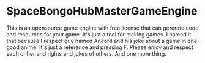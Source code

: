 # SpaceBongoHubMasterGameEngine
This is an opensource game engine with free license that can gererate code and resources for your game. It's just a tool for making games. I named it that because I respect guy named Ancord and his joke about a game in one good anime. It's just a reference and pressing F. Please enjoy and respect each onher and rights and jokes of others. And one more thing.
